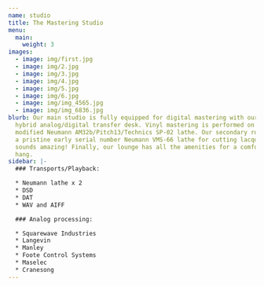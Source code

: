 ```yaml
---
name: studio
title: The Mastering Studio
menu:
  main:
    weight: 3
images:
  - image: img/first.jpg
  - image: img/2.jpg
  - image: img/3.jpg
  - image: img/4.jpg
  - image: img/5.jpg
  - image: img/6.jpg
  - image: img/img_4565.jpg
  - image: img/img_6836.jpg
blurb: Our main studio is fully equipped for digital mastering with our custom
  hybrid analog/digital transfer desk. Vinyl mastering is performed on our
  modified Neumann AM32b/Pitch13/Technics SP-02 lathe. Our secondary room hosts
  a pristine early serial number Neumann VMS-66 lathe for cutting lacquers...it
  sounds amazing! Finally, our lounge has all the amenities for a comfortable
  hang.
sidebar: |-
  ### Transports/Playback:

  * Neumann lathe x 2
  * DSD
  * DAT
  * WAV and AIFF

  ### Analog processing:

  * Squarewave Industries
  * Langevin
  * Manley
  * Foote Control Systems
  * Maselec
  * Cranesong
---
```

